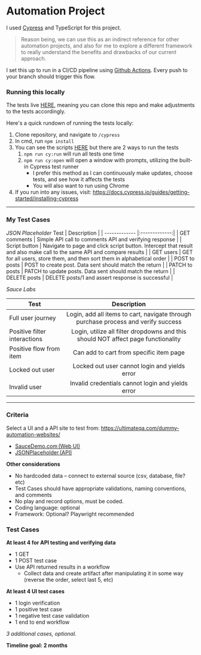 # Automation Project

I used [Cypress](https://docs.cypress.io/guides/getting-started/installing-cypress) and TypeScript for this project.

>Reason being, we can use this as an indirect reference for other automation projects, and also for me to explore a different framework to really understand the benefits and drawbacks of our current approach.

I set this up to run in a CI/CD pipeline using [Github Actions](https://github.com/jeremiah-baclig/cypressPOC/actions). Every push to your branch should trigger this flow.

### Running this locally
The tests live [HERE](https://github.com/jeremiah-baclig/cypressPOC/tree/main/src/cypress/e2e), meaning you can clone this repo and make adjustments to the tests accordingly.

Here's a quick rundown of running the tests locally:
1. Clone repository, and navigate to `/cypress`
2. In cmd, run `npm install`
3. You can see the scripts [HERE](https://github.com/jeremiah-baclig/cypressPOC/blob/main/src/package.json) but there are 2 ways to run the tests
   1. `npm run cy:run` will run all tests one time
   2. `npm run cy:open` will open a window with prompts, utilizing the built-in Cypress test runner
      - I prefer this method as I can continuously make updates, choose tests, and see how it affects the tests
      - You will also want to run using Chrome
4. If you run into any issues, visit: https://docs.cypress.io/guides/getting-started/installing-cypress 

--- 

### My Test Cases
*JSON Placeholder*
 Test        | Description           | 
| ------------- |:-------------:| 
| GET comments | Simple API call to comments API and verifying response | 
| Script button  | Navigate to page and click script button. Intercept that result and also make call to the same API and compare results |
| GET users | GET for all users, store them, and then sort them in alphabetical order |
| POST to posts | POST to create post. Data sent should match the return |
| PATCH to posts | PATCH to update posts. Data sent should match the return |
| DELETE posts | DELETE posts/1 and assert response is successful |

*Sauce Labs*

 Test        | Description           | 
| ------------- |:-------------:| 
| Full user journey | Login, add all items to cart, navigate through purchase process and verify success | 
| Positive filter interactions | Login, utilize all filter dropdowns and this should NOT affect page functionality |
| Positive flow from item | Can add to cart from specific item page |
| Locked out user | Locked out user cannot login and yields error |
| Invalid user | Invalid credentials cannot login and yields error |

---

### Criteria 
Select a UI and a API site to test from: https://ultimateqa.com/dummy-automation-websites/  
- [SauceDemo.com (Web UI)](https://www.saucedemo.com/) 
- [JSONPlaceholder (API)](https://jsonplaceholder.typicode.com/) 

**Other considerations**
- No hardcoded data – connect to external source (csv, database, file? etc)
- Test Cases should have appropriate validations, naming conventions, and comments
- No play and record options, must be coded.
- Coding language: optional
- Framework: Optional? Playwright recommended  

### Test Cases
**At least 4 for API testing and verifying data**
- 1 GET
- 1 POST test case
- Use API returned results in a workflow
  - Collect data and create artifact after manipulating it in some way (reverse the order, select last 5, etc) 

**At least 4 UI test cases**
- 1 login verification 
- 1 positive test case 
- 1 negative test case validation 
- 1 end to end workflow 

*3 additional cases, optional.* 

**Timeline goal: 2 months**
